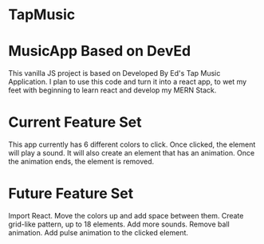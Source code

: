 # TapMusic

# MusicApp Based on DevEd

This vanilla JS project is based on Developed By Ed's Tap Music Application.
I plan to use this code and turn it into a react app, to wet my feet with beginning to learn react and develop my MERN Stack.

# Current Feature Set

This app currently has 6 different colors to click.
Once clicked, the element will play a sound. It will also create an element that has an animation.
Once the animation ends, the element is removed.

# Future Feature Set

Import React.
Move the colors up and add space between them.
Create grid-like pattern, up to 18 elements.
Add more sounds.
Remove ball animation.
Add pulse animation to the clicked element.
